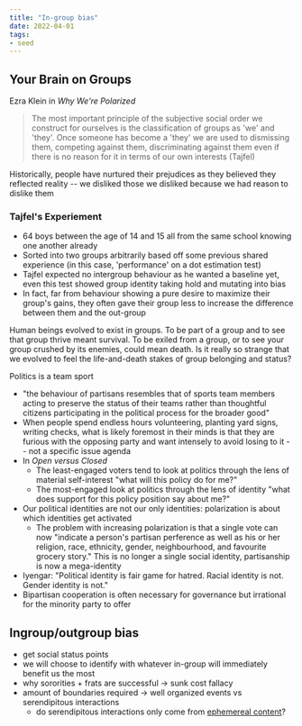 ```yaml
---
title: "In-group bias"
date: 2022-04-01
tags:
- seed
---
```


## Your Brain on Groups
Ezra Klein in *Why We're Polarized*

> The most important principle of the subjective social order we construct for ourselves is the classification of groups as 'we' and 'they'. Once someone has become a 'they' we are used to dismissing them, competing against them, discriminating against them even if there is no reason for it in terms of our own interests (Tajfel)

Historically, people have nurtured their prejudices as they believed they reflected reality -- we disliked those we disliked because we had reason to dislike them

### Tajfel's Experiement
- 64 boys between the age of 14 and 15 all from the same school knowing one another already
- Sorted into two groups arbitrarily based off some previous shared experience (in this case, 'performance' on a dot estimation test)
- Tajfel expected no intergroup behaviour as he wanted a baseline yet, even this test showed group identity taking hold and mutating into bias
- In fact, far from behaviour showing a pure desire to maximize their group's gains, they often gave their group less to increase the difference between them and the out-group

Human beings evolved to exist in groups. To be part of a group and to see that group thrive meant survival. To be exiled from a group, or to see your group crushed by its enemies, could mean death. Is it really so strange that we evolved to feel the life-and-death stakes of group belonging and status?

Politics is a team sport
- "the behaviour of partisans resembles that of sports team members acting to preserve the status of their teams rather than thoughtful citizens participating in the political process for the broader good"
- When people spend endless hours volunteering, planting yard signs, writing checks, what is likely foremost in their minds is that they are furious with the opposing party and want intensely to avoid losing to it -- not a specific issue agenda
- In *Open versus Closed*
	- The least-engaged voters tend to look at politics through the lens of material self-interest "what will this policy do for me?"
	- The most-engaged look at politics through the lens of identity "what does support for this policy position say about me?"
- Our political identities are not our only identities: polarization is about which identities get activated
	- The problem with increasing polarization is that a single vote can now "indicate a person's partisan perference as well as his or her religion, race, ethnicity, gender, neighbourhood, and favourite grocery story." This is no longer a single social identity, partisanship is now a mega-identity
- Iyengar: "Political identity is fair game for hatred. Racial identity is not. Gender identity is not."
- Bipartisan cooperation is often necessary for governance but irrational for the minority party to offer

## Ingroup/outgroup bias
-   get social status points
-   we will choose to identify with whatever in-group will immediately benefit us the most
-   why sororities + frats are successful → sunk cost fallacy
-   amount of boundaries required → well organized events vs serendipitous interactions
	-   do serendipitous interactions only come from [ephemereal content](thoughts/ephemereal%20content.md)?